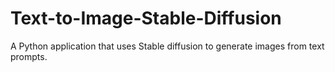 # Text-to-Image-Stable-Diffusion
A Python application that uses Stable diffusion to generate images from text prompts.
